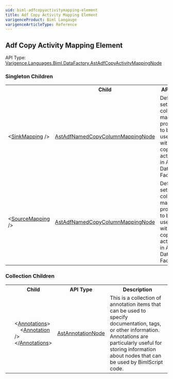```yaml
---
uid: biml-adfcopyactivitymapping-element
title: Adf Copy Activity Mapping Element
varigenceProduct: Biml Langauge
varigenceArticleType: Reference
---
```

## Adf Copy Activity Mapping Element<div class="AssemblyInfoGroup"><div class="CrossReferenceGroup"><div class="CrossReferenceHeader">API Type:</div><div class="CrossReferenceValue"><a href="../api-reference/Varigence.Languages.Biml.DataFactory.AstAdfCopyActivityMappingNode.html">Varigence.Languages.Biml.DataFactory.AstAdfCopyActivityMappingNode</a></div></div></div><div class="ChildGroup">### Singleton Children<table id="ChildList" class="ChildList"><tbody><tr><th class="ChildIconColumnHeader">&nbsp;</th><th class="ChildNameColumnHeader">Child</th><th class="ChildTypeColumnHeader">API Type</th><th class="ChildSummaryColumnHeader">Description</th></tr><tr class="cd0"><td class="ChildName"><span class="punc">&lt;</span><a href=../api-reference/Varigence.Languages.Biml.DataFactory.AstAdfNamedCopyColumnMappingNode.html">SinkMapping</a><span class="punc"> /&gt;</span></td><td class="ChildType"><a href="../api-reference/Varigence.Languages.Biml.DataFactory.AstAdfNamedCopyColumnMappingNode.html">AstAdfNamedCopyColumnMappingNode</a></td><td class="ChildSummary">Defines a set of column mapping properties to be used within copy activities in Azure Data Factory.</td></tr><tr class="cd1"><td class="ChildName"><span class="punc">&lt;</span><a href=../api-reference/Varigence.Languages.Biml.DataFactory.AstAdfNamedCopyColumnMappingNode.html">SourceMapping</a><span class="punc"> /&gt;</span></td><td class="ChildType"><a href="../api-reference/Varigence.Languages.Biml.DataFactory.AstAdfNamedCopyColumnMappingNode.html">AstAdfNamedCopyColumnMappingNode</a></td><td class="ChildSummary">Defines a set of column mapping properties to be used within copy activities in Azure Data Factory.</td></tr></tbody></table></div><div class="ChildGroup">### Collection Children<table id="ChildList" class="ChildList"><tbody><tr><th class="ChildIconColumnHeader">&nbsp;</th><th class="ChildNameColumnHeader">Child</th><th class="ChildTypeColumnHeader">API Type</th><th class="ChildSummaryColumnHeader">Description</th></tr><tr class="cd0"><td align="center" class="ChildIcon"><img title="" src="collectionChild.png"><div class="RequiredIcon" title="Required Child"></div><td class="ChildName"><span class="punc">&lt;</span><a href=Varigence.Languages.Biml.AstNode_Annotations.html">Annotations</a><span class="punc">&gt;</span><br />&nbsp;&nbsp;&nbsp;&nbsp;<span class="punc">&lt;</span><a href=Varigence.Languages.Biml.AstAnnotationNode.html">Annotation</a> <span class="punc">/&gt;</span><br /><span class="punc">&lt;/</span><a href=Varigence.Languages.Biml.AstNode_Annotations.html">Annotations</a><span class="punc">&gt;</span></td><td class="ChildType"><a href="../api-reference/Varigence.Languages.Biml.AstAnnotationNode.html">AstAnnotationNode</a></td><td class="ChildSummary"><div class ="SummaryItem">This is a collection of annotation items that can be used to specify documentation, tags, or other information.  Annotations are particularly useful for storing information about nodes that can be used by BimlScript code.</div></td></tr></tbody></table></div>